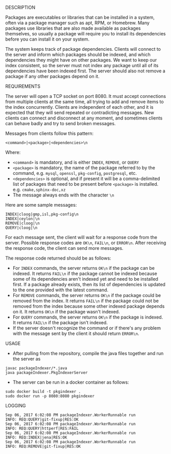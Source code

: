 DESCRIPTION

Packages are executables or libraries that can be installed in a system, often via a package manager such as apt, RPM, or Homebrew. Many packages use libraries that are also made available as packages themselves, so usually a package will require you to install its dependencies before you can install it on your system.

The system keeps track of package dependencies. Clients will connect to the server and inform which packages should be indexed, and which dependencies they might have on other packages. We want to keep our index consistent, so the server must not index any package until all of its dependencies have been indexed first. The server should also not remove a package if any other packages depend on it.

REQUIREMENTS

The server will open a TCP socket on port 8080. It must accept connections from multiple clients at the same time, all trying to add and remove items to the index concurrently. Clients are independent of each other, and it is expected that they will send repeated or contradicting messages. New clients can connect and disconnect at any moment, and sometimes clients can behave badly and try to send broken messages.

Messages from clients follow this pattern:

```
<command>|<package>|<dependencies>\n
```

Where:
* `<command>` is mandatory, and is either `INDEX`, `REMOVE`, or `QUERY`
* `<package>` is mandatory, the name of the package referred to by the command, e.g. `mysql`, `openssl`, `pkg-config`, `postgresql`, etc.
* `<dependencies>` is optional, and if present it will be a comma-delimited list of packages that need to be present before `<package>` is installed. e.g. `cmake,sphinx-doc,xz`
* The message always ends with the character `\n`

Here are some sample messages:
```
INDEX|cloog|gmp,isl,pkg-config\n
INDEX|ceylon|\n
REMOVE|cloog|\n
QUERY|cloog|\n
```

For each message sent, the client will wait for a response code from the server. Possible response codes are `OK\n`, `FAIL\n`, or `ERROR\n`. After receiving the response code, the client can send more messages.

The response code returned should be as follows:
* For `INDEX` commands, the server returns `OK\n` if the package can be indexed. It returns `FAIL\n` if the package cannot be indexed because some of its dependencies aren't indexed yet and need to be installed first. If a package already exists, then its list of dependencies is updated to the one provided with the latest command.
* For `REMOVE` commands, the server returns `OK\n` if the package could be removed from the index. It returns `FAIL\n` if the package could not be removed from the index because some other indexed package depends on it. It returns `OK\n` if the package wasn't indexed.
* For `QUERY` commands, the server returns `OK\n` if the package is indexed. It returns `FAIL\n` if the package isn't indexed.
* If the server doesn't recognize the command or if there's any problem with the message sent by the client it should return `ERROR\n`.

USAGE
* After pulling from the repository, compile the java files together and run the server as
```
javac packageIndexer/*.java
java packageIndexer.PkgIndexerServer
```
* The server can be run in a docker container as follows:
```
sudo docker build -t pkgindexer .
sudo docker run -p 8080:8080 pkgindexer
```
LOGGING
```
Sep 06, 2017 6:02:08 PM packageIndexer.WorkerRunnable run
INFO: REQ:QUERY|git-fixup|RES:OK
Sep 06, 2017 6:02:08 PM packageIndexer.WorkerRunnable run
INFO: REQ:QUERY|httperf|RES:FAIL
Sep 06, 2017 6:02:08 PM packageIndexer.WorkerRunnable run
INFO: REQ:INDEX|jena|RES:OK
Sep 06, 2017 6:02:08 PM packageIndexer.WorkerRunnable run
INFO: REQ:REMOVE|git-fixup|RES:OK
```
